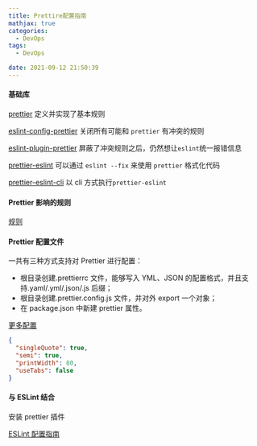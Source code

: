 ```yaml
---
title: Prettire配置指南
mathjax: true
categories:
  - DevOps
tags:
  - DevOps

date: 2021-09-12 21:50:39
---
```


#### 基础库

[prettier](https://github.com/prettier/prettier) 定义并实现了基本规则

[eslint-config-prettier](https://github.com/prettier/eslint-config-prettier) 关闭所有可能和 `prettier` 有冲突的规则

[eslint-plugin-prettier](https://github.com/prettier/eslint-plugin-prettier) 屏蔽了冲突规则之后，仍然想让`eslint`统一报错信息

[prettier-eslint](https://github.com/prettier/prettier-eslint) 可以通过 `eslint --fix` 来使用 `prettier` 格式化代码

[prettier-eslint-cli](https://github.com/prettier/prettier-eslint-cli) 以 cli 方式执行`prettier-eslint`

#### Prettier 影响的规则

[规则](https://prettier.io/docs/en/options.html)

#### Prettier 配置文件

一共有三种方式支持对 Prettier 进行配置：

- 根目录创建.prettierrc 文件，能够写入 YML、JSON 的配置格式，并且支持.yaml/.yml/.json/.js 后缀；
- 根目录创建.prettier.config.js 文件，并对外 export 一个对象；
- 在 package.json 中新建 prettier 属性。

[更多配置](https://prettier.io/docs/en/options.html)

```json
{
  "singleQuote": true,
  "semi": true,
  "printWidth": 80,
  "useTabs": false
}
```

#### 与 ESLint 结合

安装 prettier 插件

[ESLint 配置指南](/posts/ef51be94/)
